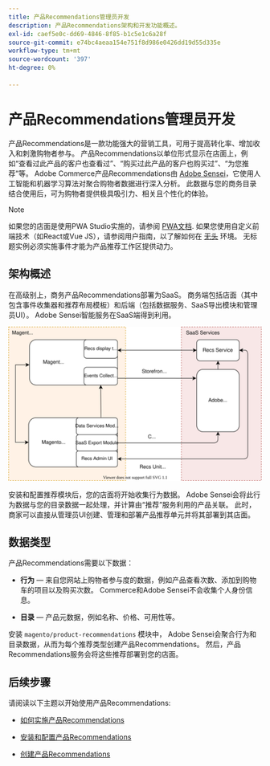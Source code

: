 ```yaml
---
title: 产品Recommendations管理员开发
description: 产品Recommendations架构和开发功能概述。
exl-id: caef5e0c-dd69-4846-8f85-b1c5e1c6a28f
source-git-commit: e74bc4aeaa154e751f8d986e0426dd19d55d335e
workflow-type: tm+mt
source-wordcount: '397'
ht-degree: 0%

---
```


# 产品Recommendations管理员开发

产品Recommendations是一款功能强大的营销工具，可用于提高转化率、增加收入和刺激购物者参与。 产品Recommendations以单位形式显示在店面上，例如“查看过此产品的客户也查看过”、“购买过此产品的客户也购买过”、“为您推荐”等。 Adobe Commerce产品Recommendations由 [Adobe Sensei](https://www.adobe.com/sensei.html)，它使用人工智能和机器学习算法对聚合购物者数据进行深入分析。 此数据与您的商务目录结合使用后，可为购物者提供极具吸引力、相关且个性化的体验。

>[!NOTE]
>
>如果您的店面是使用PWA Studio实施的，请参阅 [PWA文档](https://developer.adobe.com/commerce/pwa-studio/integrations/product-recommendations/). 如果您使用自定义前端技术（如React或Vue JS），请参阅用户指南，以了解如何在 [无头](headless.md) 环境。 无标题实例必须实施事件才能为产品推荐工作区提供动力。

## 架构概述

在高级别上，商务产品Recommendations部署为SaaS。 商务端包括店面（其中包含事件收集器和推荐布局模板）和后端（包括数据服务、SaaS导出模块和管理员UI）。 Adobe Sensei智能服务在SaaS端得到利用。

![产品推荐架构图](assets/arch-diag-sensei.svg)

安装和配置推荐模块后，您的店面将开始收集行为数据。 Adobe Sensei会将此行为数据与您的目录数据一起处理，并计算由“推荐”服务利用的产品关联。 此时，商家可以直接从管理员UI创建、管理和部署产品推荐单元并将其部署到其店面。

## 数据类型

产品Recommendations需要以下数据：

- **行为**  — 来自您网站上购物者参与度的数据，例如产品查看次数、添加到购物车的项目以及购买次数。 Commerce和Adobe Sensei不会收集个人身份信息。

- **目录**  — 产品元数据，例如名称、价格、可用性等。

安装 `magento/product-recommendations` 模块中， Adobe Sensei会聚合行为和目录数据，从而为每个推荐类型创建产品Recommendations。 然后，产品Recommendations服务会将这些推荐部署到您的店面。

## 后续步骤

请阅读以下主题以开始使用产品Recommendations:

- [如何实施产品Recommendations](implementation-workflow.md)

- [安装和配置产品Recommendations](install-configure.md)

- [创建产品Recommendations](create.md)
